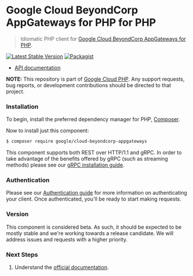 # Google Cloud BeyondCorp AppGateways for PHP for PHP

> Idiomatic PHP client for [Google Cloud BeyondCorp AppGateways for PHP](https://cloud.google.com/beyondcorp-enterprise).

[![Latest Stable Version](https://poser.pugx.org/google/cloud-beyondcorp-appgateways/v/stable)](https://packagist.org/packages/google/cloud-beyondcorp-appgateways) [![Packagist](https://img.shields.io/packagist/dm/google/cloud-beyondcorp-appgateways.svg)](https://packagist.org/packages/google/cloud-beyondcorp-appgateways)

* [API documentation](http://googleapis.github.io/google-cloud-php/#/docs/cloud-beyondcorp-appgateways/latest/beyondcorpappgateways/readme)

**NOTE:** This repository is part of [Google Cloud PHP](https://github.com/googleapis/google-cloud-php). Any
support requests, bug reports, or development contributions should be directed to
that project.

### Installation

To begin, install the preferred dependency manager for PHP, [Composer](https://getcomposer.org/).

Now to install just this component:

```sh
$ composer require google/cloud-beyondcorp-appgateways
```

This component supports both REST over HTTP/1.1 and gRPC. In order to take advantage of the benefits offered by gRPC (such as streaming methods)
please see our [gRPC installation guide](https://cloud.google.com/php/grpc).

### Authentication

Please see our [Authentication guide](https://github.com/googleapis/google-cloud-php/blob/main/AUTHENTICATION.md) for more information
on authenticating your client. Once authenticated, you'll be ready to start making requests.

### Version

This component is considered beta. As such, it should be expected to be mostly stable and we're working towards a release candidate. We will address issues and requests with a higher priority.

### Next Steps

1. Understand the [official documentation](https://cloud.google.com/beyondcorp-enterprise/docs).
